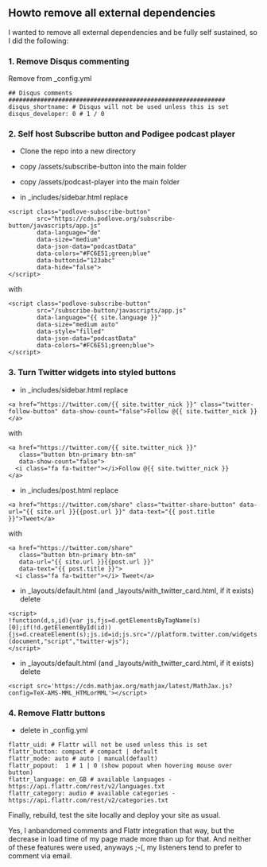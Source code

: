 ## Howto remove all external dependencies

I wanted to remove all external dependencies and be fully self sustained, so I did the following:

### 1. Remove Disqus commenting

Remove from _config.yml
```
## Disqus comments #############################################################
disqus_shortname: # Disqus will not be used unless this is set
disqus_developer: 0 # 1 / 0
```

### 2. Self host Subscribe button and Podigee podcast player

* Clone the repo into a new directory

* copy /assets/subscribe-button into the main folder
* copy /assets/podcast-player into the main folder

* in _includes/sidebar.html replace
```
<script class="podlove-subscribe-button"
        src="https://cdn.podlove.org/subscribe-button/javascripts/app.js"
        data-language="de"
        data-size="medium"
        data-json-data="podcastData"
        data-colors="#FC6E51;green;blue"
        data-buttonid="123abc"
        data-hide="false">
</script>
```
with
```
<script class="podlove-subscribe-button"
        src="/subscribe-button/javascripts/app.js"
        data-language="{{ site.language }}"
        data-size="medium auto"
        data-style="filled"
        data-json-data="podcastData"
        data-colors="#FC6E51;green;blue">
</script>
```

### 3. Turn Twitter widgets into styled buttons

* in _includes/sidebar.html replace
```
<a href="https://twitter.com/{{ site.twitter_nick }}" class="twitter-follow-button" data-show-count="false">Follow @{{ site.twitter_nick }}</a>
```
with
```
<a href="https://twitter.com/{{ site.twitter_nick }}"
   class="button btn-primary btn-sm"
   data-show-count="false">
  <i class="fa fa-twitter"></i>Follow @{{ site.twitter_nick }}
</a>
```

* in _includes/post.html replace
```
<a href="https://twitter.com/share" class="twitter-share-button" data-url="{{ site.url }}{{post.url }}" data-text="{{ post.title }}">Tweet</a>
```
with
```
<a href="https://twitter.com/share"
   class="button btn-primary btn-sm"
   data-url="{{ site.url }}{{post.url }}"
   data-text="{{ post.title }}">
  <i class="fa fa-twitter"></i> Tweet</a>
```

* in _layouts/default.html (and _layouts/with_twitter_card.html, if it exists) delete
```
<script>
!function(d,s,id){var js,fjs=d.getElementsByTagName(s)[0];if(!d.getElementById(id)){js=d.createElement(s);js.id=id;js.src="//platform.twitter.com/widgets.js";fjs.parentNode.insertBefore(js,fjs);}}(document,"script","twitter-wjs");
</script>
```

* in _layouts/default.html (and _layouts/with_twitter_card.html, if it exists) delete
```
<script src='https://cdn.mathjax.org/mathjax/latest/MathJax.js?config=TeX-AMS-MML_HTMLorMML'></script>
```


### 4. Remove Flattr buttons

* delete in _config.yml
```
flattr_uid: # Flattr will not be used unless this is set
flattr_button: compact # compact | default
flattr_mode: auto # auto | manual(default)
flattr_popout:  1 # 1 | 0 (show popout when hovering mouse over button)
flattr_language: en_GB # available languages - https://api.flattr.com/rest/v2/languages.txt
flattr_category: audio # available categories - https://api.flattr.com/rest/v2/categories.txt
```

Finally,  rebuild, test the site locally and deploy your site as usual.

Yes, I anbandomed comments and Flattr integration that way, but the decrease in load time of my
page made more than up for that. And neither of these features were used, anyways ;-(, my listeners
tend to prefer to comment via email.